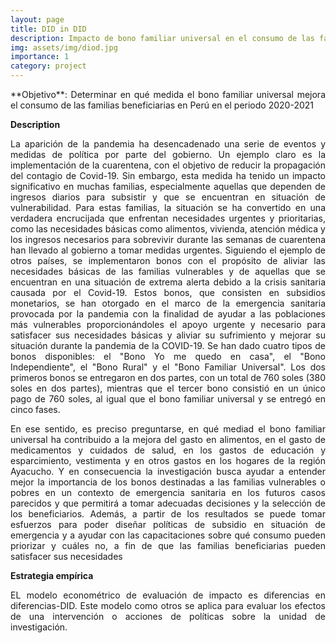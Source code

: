 ```yaml
---
layout: page
title: DID in DID
description: Impacto de bono familiar universal en el consumo de las familias beneficiarias, Perú 2020-2021
img: assets/img/diod.jpg
importance: 1
category: project
---
```


<div style="text-align: justify;">
**Objetivo**: Determinar en qué medida el bono familiar universal mejora el consumo de las familias beneficiarias en Perú en el periodo 2020-2021
</div>


**Description**

<div style="text-align: justify;">
  
La aparición de la pandemia ha desencadenado una serie de eventos y medidas de política por parte del gobierno. Un ejemplo claro es la implementación de la cuarentena, con el objetivo de reducir la propagación del contagio de Covid-19. Sin embargo, esta medida ha tenido un impacto significativo en muchas familias, especialmente aquellas que dependen de ingresos diarios para subsistir y que se encuentran en situación de vulnerabilidad. Para estas familias, la situación se ha convertido en una verdadera encrucijada que enfrentan necesidades urgentes y prioritarias, como las necesidades básicas como alimentos, vivienda, atención médica y los ingresos necesarios para sobrevivir durante las semanas de cuarentena han llevado al gobierno a tomar medidas urgentes. Siguiendo el ejemplo de otros países, se implementaron bonos con el propósito de aliviar las necesidades básicas de las familias vulnerables y de aquellas que se encuentran en una situación de extrema alerta debido a la crisis sanitaria causada por el Covid-19. Estos bonos, que consisten en subsidios monetarios, se han otorgado en el marco de la emergencia sanitaria provocada por la pandemia con la finalidad de ayudar a las poblaciones más vulnerables proporcionándoles el apoyo urgente y necesario para satisfacer sus necesidades básicas y aliviar su sufrimiento y mejorar su situación durante la pandemia de la COVID-19. Se han dado cuatro tipos de bonos disponibles: el "Bono Yo me quedo en casa", el "Bono Independiente", el "Bono Rural" y el "Bono Familiar Universal". Los dos primeros bonos se entregaron en dos partes, con un total de 760 soles (380 soles en dos partes), mientras que el tercer bono consistió en un único pago de 760 soles, al igual que el bono familiar universal y se entregó en cinco fases.  

En ese sentido, es preciso preguntarse, en qué mediad el bono familiar universal ha contribuido a la mejora del gasto en alimentos, en el gasto de medicamentos y cuidados de salud, en los gastos de educación y esparcimiento, vestimenta y en otros gastos en los hogares de la región Ayacucho. Y en consecuencia la investigación busca ayudar a entender mejor la importancia de los bonos destinadas a las familias vulnerables o pobres en un contexto de emergencia sanitaria en los futuros casos parecidos y que permitirá a tomar adecuadas decisiones y la selección de los beneficiarios. Además, a partir de los resultados se puede tomar esfuerzos para poder diseñar políticas de subsidio en situación de emergencia y a ayudar con las capacitaciones sobre qué consumo pueden priorizar y cuáles no, a fin de que las familias beneficiarias pueden satisfacer sus necesidades

</div>

**Estrategia empírica**

<div style="text-align: justify;">
EL modelo econométrico de evaluación de impacto es diferencias en diferencias-DID. Este modelo como otros se aplica para evaluar los efectos de una intervención o acciones de políticas sobre la unidad de investigación.

</div>
